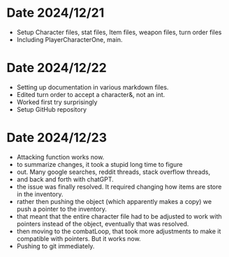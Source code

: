 ﻿# Date 2024/12/21
* Setup Character files, stat files, Item files, weapon files, turn order files
* Including PlayerCharacterOne, main.

# Date 2024/12/22 
* Setting up documentation in various markdown files.
* Edited turn order to accept a character&, not an int.
* Worked first try surprisingly
* Setup GitHub repository

# Date 2024/12/23
* Attacking function works now.
* to summarize changes, it took a stupid long time to figure
* out. Many google searches, reddit threads, stack overflow threads,
* and back and forth with chatGPT.
* the issue was finally resolved. It required changing how items are store in the inventory.
* rather then pushing the object (which apparently makes a copy) we push a pointer to the inventory.
* that meant that the entire character file had to be adjusted to work with pointers instead of the object, eventually that was resolved.
* then moving to the combatLoop, that took more adjustments to make it compatible with pointers. But it works now.
* Pushing to git immediately.